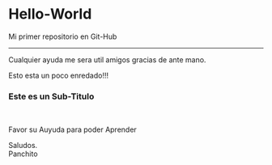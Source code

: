 # Hello-World
Mi primer repositorio en Git-Hub
<hr>
<p>Cualquier ayuda me sera util amigos gracias de ante mano.</p>

<p>Esto esta un poco enredado!!!</p>

<h3>Este es un Sub-Titulo </h3>
<br>
<p>Favor su Auyuda para poder Aprender </p>

Saludos. <br>
Panchito <br>
